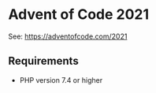 # Advent of Code 2021

See: https://adventofcode.com/2021

## Requirements
- PHP version 7.4 or higher
